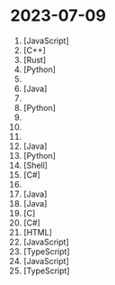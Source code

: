# 2023-07-09

1. [](https://github.comundefined "使用 NextJS + Notion API 实现的，支持多种部署方案的静态博客，无需服务器、零门槛搭建网站，为Notion和所有创作者设计。 (A static blog built with NextJS and Notion API, supporting multiple deployment options. No server required, zero threshold to set up a website. Designed for Notion and all creators.)") [JavaScript]
2. [](https://github.comundefined "Next-generation Cloud Native Gateway | 下一代云原生网关") [C++]
3. [](https://github.comundefined "🤱🏻 Turn any webpage into a desktop app with Rust. 🤱🏻 很简单的用 Rust 打包网页生成很小的桌面 App") [Rust]
4. [](https://github.comundefined "Wechat robot based on ChatGPT, which using OpenAI api and itchat library. 使用ChatGPT搭建微信聊天机器人，基于GPT3.5/4.0 API实现，支持个人微信、公众号、企业微信部署，能处理文本、语音和图片，访问操作系统和互联网。") [Python]
5. [](https://github.comundefined "《利用Python进行数据分析·第2版》") 
6. [](https://github.comundefined "在线考试系统-培训学习考试系统") [Java]
7. [](https://github.comundefined "计算机考研专业课程408相关的复习经验，资源和OneNote笔记") 
8. [](https://github.comundefined "Fengshenbang-LM(封神榜大模型)是IDEA研究院认知计算与自然语言研究中心主导的大模型开源体系，成为中文AIGC和认知智能的基础设施。") [Python]
9. [](https://github.comundefined "图解计算机网络、操作系统、计算机组成、数据库，共 1000 张图 + 50 万字，破除晦涩难懂的计算机基础知识，让天下没有难懂的八股文！🚀 在线阅读：https://xiaolincoding.com") 
10. [](https://github.comundefined "🚀 免费订阅地址，🚀 免费节点，🚀 6小时更新一次，共享节点，节点质量高可用，完全免费。免费clash订阅地址，免费翻墙、免费科学上网、免费梯子、免费ss/v2ray/trojan节点、谷歌商店、翻墙梯子。注意：目前进入官网需开启代理。") 
11. [](https://github.comundefined "科技爱好者周刊，每周五发布") 
12. [](https://github.comundefined "🚄 FASTJSON2 is a Java JSON library with excellent performance.") [Java]
13. [](https://github.comundefined "Awesome Pretrained Chinese NLP Models，高质量中文预训练模型集合") [Python]
14. [](https://github.comundefined "Linux 端使用 Clash 作为代理工具") [Shell]
15. [](https://github.comundefined "新手友好的C#万能工具库，码数吐司库，包含一些常用的操作类，大都是静态类，加密解密，反射操作，权重随机筛选算法，分布式短id，表达式树，linq扩展，文件压缩，多线程下载和FTP客户端，硬件信息，字符串扩展方法，日期时间扩展操作，中国农历，大文件拷贝，图像裁剪，验证码，断点续传，集合扩展、Excel导出等常用封装。诸多功能集一身，代码量不到2MB！") [C#]
16. [](https://github.comundefined "AI绘画资料合集（包含国内外可使用平台、使用教程、参数教程、部署教程、业界新闻等等） stable diffusion tutorial、disco diffusion tutorial、 AI Platform") 
17. [](https://github.comundefined "一份通俗易懂、风趣幽默的Java学习指南，内容涵盖Java基础、Java并发编程、Java虚拟机、Java企业级开发、Java面试等核心知识点。学Java，就认准二哥的Java进阶之路😄") [Java]
18. [](https://github.comundefined "🔥🔥🔥轻量级动态线程池，内置监控告警功能，集成三方中间件线程池管理，基于主流配置中心（已支持Nacos、Apollo，Zookeeper、Consul、Etcd，可通过SPI自定义实现）。Lightweight dynamic threadpool, with monitoring and alarming functions, base on popular config centers (already support Nacos、Apollo、Zookeeper、Consul, can be customized through SPI).") [Java]
19. [](https://github.comundefined "") [C]
20. [](https://github.comundefined "Unity3D Client And C# Server Framework") [C#]
21. [](https://github.comundefined "A Quick, Powerful and Pretty Online Manager for Hexo.") [HTML]
22. [](https://github.comundefined "OpenAI + LINE + Vercel = GPT AI Assistant") [JavaScript]
23. [](https://github.comundefined "A flow chart editing framework focusing on business customization. 专注于业务自定义的流程图编辑框架，支持实现脑图、ER图、UML、工作流等各种图编辑场景。") [TypeScript]
24. [](https://github.comundefined "前端面试每日 3+1，以面试题来驱动学习，提倡每日学习与思考，每天进步一点！每天早上5点纯手工发布面试题（死磕自己，愉悦大家），6000+道前端面试题全面覆盖，HTML/CSS/JavaScript/Vue/React/Nodejs/TypeScript/ECMAScritpt/Webpack/Jquery/小程序/软技能……") [JavaScript]
25. [](https://github.comundefined "沉浸式双语网页翻译扩展 , 支持输入框翻译， 鼠标悬停翻译， PDF, Epub, 字幕文件, TXT 文件翻译 - Immersive Dual Web Page Translation Extension") [TypeScript]
